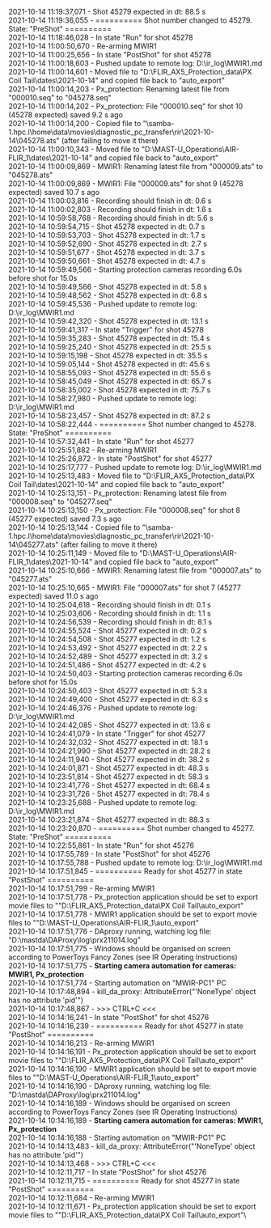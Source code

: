 2021-10-14 11:19:37,071 - Shot 45279 expected in dt: 88.5 s\
2021-10-14 11:19:36,055 - ========== Shot number changed to 45279. State: "PreShot" ==========\
2021-10-14 11:18:46,028 - In state "Run" for shot 45278\
2021-10-14 11:00:50,670 - Re-arming MWIR1\
2021-10-14 11:00:25,656 - In state "PostShot" for shot 45278\
2021-10-14 11:00:18,603 - Pushed update to remote log: D:\ir_log\MWIR1.md\
2021-10-14 11:00:14,601 - Moved file to "D:\FLIR_AX5_Protection_data\PX Coil Tail\dates\2021-10-14" and copied file back to "auto_export"\
2021-10-14 11:00:14,203 - Px_protection: Renaming latest file from "000010.seq" to "045278.seq"\
2021-10-14 11:00:14,202 - Px_protection: File "000010.seq" for shot 10 (45278 expected) saved 9.2 s ago\
2021-10-14 11:00:14,200 - Copied file to "\\samba-1.hpc.l\home\data\movies\diagnostic_pc_transfer\rir\2021-10-14\045278.ats" (after failing to move it there)\
2021-10-14 11:00:10,343 - Moved file to "D:\MAST-U_Operations\AIR-FLIR_1\dates\2021-10-14" and copied file back to "auto_export"\
2021-10-14 11:00:09,869 - MWIR1: Renaming latest file from "000009.ats" to "045278.ats"\
2021-10-14 11:00:09,869 - MWIR1: File "000009.ats" for shot 9 (45278 expected) saved 10.7 s ago\
2021-10-14 11:00:03,816 - Recording should finish in dt: 0.6 s\
2021-10-14 11:00:02,803 - Recording should finish in dt: 1.6 s\
2021-10-14 10:59:58,768 - Recording should finish in dt: 5.6 s\
2021-10-14 10:59:54,715 - Shot 45278 expected in dt: 0.7 s\
2021-10-14 10:59:53,703 - Shot 45278 expected in dt: 1.7 s\
2021-10-14 10:59:52,690 - Shot 45278 expected in dt: 2.7 s\
2021-10-14 10:59:51,677 - Shot 45278 expected in dt: 3.7 s\
2021-10-14 10:59:50,661 - Shot 45278 expected in dt: 4.7 s\
2021-10-14 10:59:49,566 - Starting protection cameras recording 6.0s before shot for 15.0s\
2021-10-14 10:59:49,566 - Shot 45278 expected in dt: 5.8 s\
2021-10-14 10:59:48,562 - Shot 45278 expected in dt: 6.8 s\
2021-10-14 10:59:45,536 - Pushed update to remote log: D:\ir_log\MWIR1.md\
2021-10-14 10:59:42,320 - Shot 45278 expected in dt: 13.1 s\
2021-10-14 10:59:41,317 - In state "Trigger" for shot 45278\
2021-10-14 10:59:35,283 - Shot 45278 expected in dt: 15.4 s\
2021-10-14 10:59:25,240 - Shot 45278 expected in dt: 25.5 s\
2021-10-14 10:59:15,198 - Shot 45278 expected in dt: 35.5 s\
2021-10-14 10:59:05,144 - Shot 45278 expected in dt: 45.6 s\
2021-10-14 10:58:55,093 - Shot 45278 expected in dt: 55.6 s\
2021-10-14 10:58:45,049 - Shot 45278 expected in dt: 65.7 s\
2021-10-14 10:58:35,002 - Shot 45278 expected in dt: 75.7 s\
2021-10-14 10:58:27,980 - Pushed update to remote log: D:\ir_log\MWIR1.md\
2021-10-14 10:58:23,457 - Shot 45278 expected in dt: 87.2 s\
2021-10-14 10:58:22,444 - ========== Shot number changed to 45278. State: "PreShot" ==========\
2021-10-14 10:57:32,441 - In state "Run" for shot 45277\
2021-10-14 10:25:51,882 - Re-arming MWIR1\
2021-10-14 10:25:26,872 - In state "PostShot" for shot 45277\
2021-10-14 10:25:17,777 - Pushed update to remote log: D:\ir_log\MWIR1.md\
2021-10-14 10:25:13,483 - Moved file to "D:\FLIR_AX5_Protection_data\PX Coil Tail\dates\2021-10-14" and copied file back to "auto_export"\
2021-10-14 10:25:13,151 - Px_protection: Renaming latest file from "000008.seq" to "045277.seq"\
2021-10-14 10:25:13,150 - Px_protection: File "000008.seq" for shot 8 (45277 expected) saved 7.3 s ago\
2021-10-14 10:25:13,144 - Copied file to "\\samba-1.hpc.l\home\data\movies\diagnostic_pc_transfer\rir\2021-10-14\045277.ats" (after failing to move it there)\
2021-10-14 10:25:11,149 - Moved file to "D:\MAST-U_Operations\AIR-FLIR_1\dates\2021-10-14" and copied file back to "auto_export"\
2021-10-14 10:25:10,666 - MWIR1: Renaming latest file from "000007.ats" to "045277.ats"\
2021-10-14 10:25:10,665 - MWIR1: File "000007.ats" for shot 7 (45277 expected) saved 11.0 s ago\
2021-10-14 10:25:04,618 - Recording should finish in dt: 0.1 s\
2021-10-14 10:25:03,606 - Recording should finish in dt: 1.1 s\
2021-10-14 10:24:56,539 - Recording should finish in dt: 8.1 s\
2021-10-14 10:24:55,524 - Shot 45277 expected in dt: 0.2 s\
2021-10-14 10:24:54,508 - Shot 45277 expected in dt: 1.2 s\
2021-10-14 10:24:53,492 - Shot 45277 expected in dt: 2.2 s\
2021-10-14 10:24:52,489 - Shot 45277 expected in dt: 3.2 s\
2021-10-14 10:24:51,486 - Shot 45277 expected in dt: 4.2 s\
2021-10-14 10:24:50,403 - Starting protection cameras recording 6.0s before shot for 15.0s\
2021-10-14 10:24:50,403 - Shot 45277 expected in dt: 5.3 s\
2021-10-14 10:24:49,400 - Shot 45277 expected in dt: 6.3 s\
2021-10-14 10:24:46,376 - Pushed update to remote log: D:\ir_log\MWIR1.md\
2021-10-14 10:24:42,085 - Shot 45277 expected in dt: 13.6 s\
2021-10-14 10:24:41,079 - In state "Trigger" for shot 45277\
2021-10-14 10:24:32,032 - Shot 45277 expected in dt: 18.1 s\
2021-10-14 10:24:21,990 - Shot 45277 expected in dt: 28.2 s\
2021-10-14 10:24:11,940 - Shot 45277 expected in dt: 38.2 s\
2021-10-14 10:24:01,871 - Shot 45277 expected in dt: 48.3 s\
2021-10-14 10:23:51,814 - Shot 45277 expected in dt: 58.3 s\
2021-10-14 10:23:41,776 - Shot 45277 expected in dt: 68.4 s\
2021-10-14 10:23:31,726 - Shot 45277 expected in dt: 78.4 s\
2021-10-14 10:23:25,688 - Pushed update to remote log: D:\ir_log\MWIR1.md\
2021-10-14 10:23:21,874 - Shot 45277 expected in dt: 88.3 s\
2021-10-14 10:23:20,870 - ========== Shot number changed to 45277. State: "PreShot" ==========\
2021-10-14 10:22:55,861 - In state "Run" for shot 45276\
2021-10-14 10:17:55,789 - In state "PostShot" for shot 45276\
2021-10-14 10:17:55,788 - Pushed update to remote log: D:\ir_log\MWIR1.md\
2021-10-14 10:17:51,845 - ========== Ready for shot 45277 in state "PostShot" ==========\
2021-10-14 10:17:51,799 - Re-arming MWIR1\
2021-10-14 10:17:51,778 - Px_protection application should be set to export movie files to ""D:\FLIR_AX5_Protection_data\PX Coil Tail\auto_export"\
2021-10-14 10:17:51,778 - MWIR1 application should be set to export movie files to ""D:\MAST-U_Operations\AIR-FLIR_1\auto_export"\
2021-10-14 10:17:51,776 - DAproxy running, watching log file: "D:\mastda\DAProxy\log\prx211014.log"\
2021-10-14 10:17:51,775 - Windows should be organised on screen according to PowerToys Fancy Zones (see IR Operating Instructions)\
2021-10-14 10:17:51,775 - **Starting camera automation for cameras: MWIR1, Px_protection**\
2021-10-14 10:17:51,774 - Starting automation on "MWIR-PC1" PC\
2021-10-14 10:17:48,894 - kill_da_proxy: AttributeError("'NoneType' object has no attribute 'pid'")\
2021-10-14 10:17:48,867 - >>> CTRL+C <<<\
2021-10-14 10:14:16,241 - In state "PostShot" for shot 45276\
2021-10-14 10:14:16,239 - ========== Ready for shot 45277 in state "PostShot" ==========\
2021-10-14 10:14:16,213 - Re-arming MWIR1\
2021-10-14 10:14:16,191 - Px_protection application should be set to export movie files to ""D:\FLIR_AX5_Protection_data\PX Coil Tail\auto_export"\
2021-10-14 10:14:16,190 - MWIR1 application should be set to export movie files to ""D:\MAST-U_Operations\AIR-FLIR_1\auto_export"\
2021-10-14 10:14:16,190 - DAproxy running, watching log file: "D:\mastda\DAProxy\log\prx211014.log"\
2021-10-14 10:14:16,189 - Windows should be organised on screen according to PowerToys Fancy Zones (see IR Operating Instructions)\
2021-10-14 10:14:16,189 - **Starting camera automation for cameras: MWIR1, Px_protection**\
2021-10-14 10:14:16,188 - Starting automation on "MWIR-PC1" PC\
2021-10-14 10:14:13,483 - kill_da_proxy: AttributeError("'NoneType' object has no attribute 'pid'")\
2021-10-14 10:14:13,468 - >>> CTRL+C <<<\
2021-10-14 10:12:11,717 - In state "PostShot" for shot 45276\
2021-10-14 10:12:11,715 - ========== Ready for shot 45277 in state "PostShot" ==========\
2021-10-14 10:12:11,684 - Re-arming MWIR1\
2021-10-14 10:12:11,671 - Px_protection application should be set to export movie files to ""D:\FLIR_AX5_Protection_data\PX Coil Tail\auto_export"\
